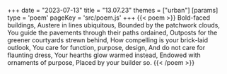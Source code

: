 +++
date = "2023-07-13"
title = "13.07.23"
themes = ["urban"]
[params]
  type = 'poem'
  pageKey = 'src/poem.js'
+++
{{< poem >}}
Bold-faced buildings,
Austere in lines ubiquitous,
Bounded by the patchwork clouds,
You guide the pavements through their paths ordained,
Outposts for the greener courtyards strewn behind,
How compelling is your brick-laid outlook,
You care for function, purpose, design,
And do not care for flaunting dress,
Your hearths glow warmed instead,
Endowed with ornaments of purpose,
Placed by your builder so.
{{< /poem >}}